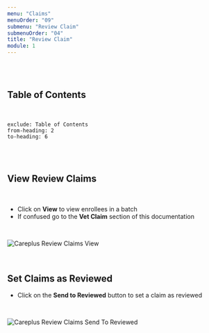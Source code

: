 ```yaml
---
menu: "Claims"
menuOrder: "09"
submenu: "Review Claim"
submenuOrder: "04"
title: "Review Claim"
module: 1
---
```


<br />
<br />

## Table of Contents

<br />

```toc
exclude: Table of Contents
from-heading: 2
to-heading: 6
```

<br />
<br />

## View Review Claims

<br />

- Click on **View** to view enrollees in a batch
- If confused go to the **Vet Claim** section of this documentation

<br />

![Careplus Review Claims View](/docs/images/CareplusReviewClaimsView.png "Review Claims View")

<br />

## Set Claims as Reviewed

- Click on the **Send to Reviewed** button to set a claim as reviewed

<br />

![Careplus Review Claims Send To Reviewed](/docs/images/CareplusReviewClaimsSendToReviewed.png "Review Claims Send To Reviewed")

<br />

<!-- * Click on **Download** button to download enrollee list for a claim

<br />

  ![alt text](/docs/images/viewClaimsModal.png "Title")

<br />

* Click on **send to Vet** button to send a claims for vetting


<br />

  ![alt text](/docs/images/sendToVetBtn.png "Title")

<br /> -->
